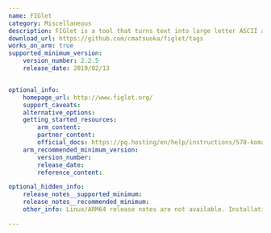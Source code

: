 ```yaml
---
name: FIGlet 
category: Miscellaneous
description: FIGlet is a tool that turns text into large letter ASCII art. It is a program for adding eye-catching text to the user’s command-line interface or scripts.
download_url: https://github.com/cmatsuoka/figlet/tags
works_on_arm: true
supported_minimum_version:
    version_number: 2.2.5
    release_date: 2019/02/13


optional_info:
    homepage_url: http://www.figlet.org/
    support_caveats:
    alternative_options:
    getting_started_resources:
        arm_content:
        partner_content:
        official_docs: https://pq.hosting/en/help/instructions/570-komanda-figlet-v-linux.html
    arm_recommended_minimum_version:
        version_number:
        release_date:
        reference_content:

optional_hidden_info:
    release_notes__supported_minimum:
    release_notes__recommended_minimum:
    other_info: Linux/ARM64 release notes are not available. Installation and testing were done using "apt-get install figlet".

---
```

